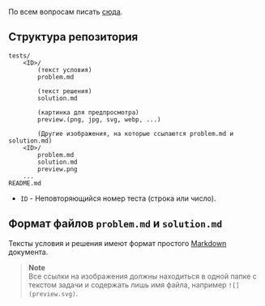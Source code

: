 По всем вопросам писать [сюда](https://t.me/xfnty).

## Структура репозитория
```
tests/
    <ID>/
        (текст условия) 
        problem.md

        (текст решения) 
        solution.md

        (картинка для предпросмотра) 
        preview.(png, jpg, svg, webp, ...)

        (Другие изображения, на которые ссылаются problem.md и solution.md)
    <ID>/
        problem.md
        solution.md
        preview.png
    ...
README.md
```
- `ID` - Неповторяющийся номер теста (строка или число).

## Формат файлов `problem.md` и `solution.md`
Тексты условия и решения имеют формат 
простого [Markdown](https://guides.hexlet.io/ru/markdown/) документа.

> **Note**  
> Все ссылки на изображения должны 
> находиться в одной папке с текстом задачи и
> содержать лишь имя файла, например `![](preview.svg)`.
